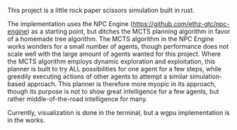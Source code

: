 This project is a little rock paper scissors simulation built in rust.

The implementation uses the NPC Engine (https://github.com/ethz-gtc/npc-engine) as a starting point, but ditches the MCTS planning algorithm in favor of a homemade tree algorithm. 
The MCTS algorithm in the NPC Engine works wonders for a small number of agents, though performance does not scale well with the large amount of agents wanted for this project.
Where the MCTS algorithm employs dynamic exploration and exploitation, this planner is built to try ALL possibilities for one agent for a few steps, while greedily executing actions of other agents to attempt a similar simulation-based approach.
This planner is therefore more myopic in its approach, though its purpose is not to show great intelligence for a few agents, but rather middle-of-the-road intelligence for many.

Currently, visualization is done in the terminal, but a wgpu implementation is in the works.

